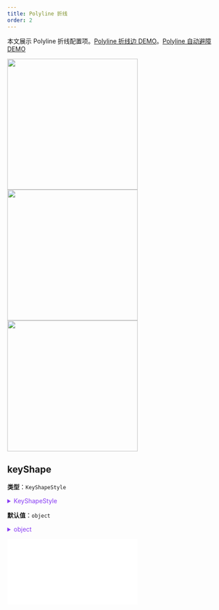 ```yaml
---
title: Polyline 折线
order: 2
---
```


本文展示 Polyline 折线配置项。[Polyline 折线边 DEMO](/zh/examples/item/defaultEdges/#polyline1)。[Polyline 自动避障 DEMO](/zh/examples/item/defaultEdges#polyline3)

<img src="https://mdn.alipayobjects.com/huamei_qa8qxu/afts/img/A*snNhSbjzg9EAAAAAAAAAAAAADmJ7AQ/original" width=300 />

<img src="https://mdn.alipayobjects.com/huamei_qa8qxu/afts/img/A*mxXeT7xiFVQAAAAAAAAAAAAADmJ7AQ/original" width=300>

<img src="https://mdn.alipayobjects.com/huamei_qa8qxu/afts/img/A*gIZGQ4PokaMAAAAAAAAAAAAADmJ7AQ/original" width=300>

## keyShape

**类型**：`KeyShapeStyle`

<details>

<summary style="color: #873bf4; cursor: pointer">KeyShapeStyle</summary>

```typescript
type KeyShapeStyle = PathStyleProps &
  ArrowProps & {
    /**
     * 拐弯处的圆角弧度，默认为直角
     */
    radius?: number;
    /**
     * 拐弯处距离节点最小距离
     */
    offset?: number;
    /**
     * 控制点数组
     */
    controlPoints?: Point[];
    /**
     * 路由参数,在数据中不存在 controlPoints 时生效，此时 polyline 将自动计算路径
     */
    routeCfg?: RouteCfg;
  };
```

`RouteCfg` 定义如下：

| 属性                      | 类型               | 默认值    | 是否必须 | 说明                                                                                               |
| ------------------------- | ------------------ | --------- | -------- | -------------------------------------------------------------------------------------------------- |
| name                      | `'orth'` \| `'er'` | `'orth'`  | 否       | 目前内置两种路由方式 `orth` 和 `er`                                                                |
| offset                    | `number`           | undefined | 否       | 拐弯处距离节点最小距离                                                                             |
| gridSize                  | `number`           | `10`      | 否       | 计算折线的网格大小，值越小性能消耗越高                                                             |
| maxAllowedDirectionChange | `number`           | undefined | 否       | 允许的最大转角角度，弧度制。例如，正交路由 `orth` 为 `Math.PI / 2`, 地铁路由 `er` 为 `Math.PI / 4` |
| enableObstacleAvoidance   | `boolean`          | `false`   | 否       | 是否开启自动避障                                                                                   |

特别说明，`controlPoints` 不指定时根据 [A\* 算法](https://www.yuque.com/antv/blog/eyi70n)自动生成折线。若指定了，则按照 `controlPoints` 指定的位置进行弯折

<embed src="../../../common/ArrowStyle.zh.md"></embed>

其中，相关的图形样式参考 [Path 图形样式](../shape/PathStyleProps.zh.md)。

</details>

**默认值**：`object`

<details>

<summary style="color: #873bf4; cursor: pointer">object</summary>

```json
{
  "offset": 2
}
```

</details>

<embed src="../../../common/EdgeShapeStyles.zh.md"></embed>
